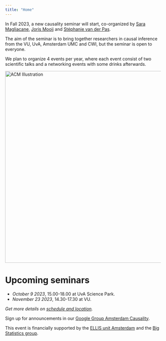 ```yaml
---
title: "Home"
---
```


In Fall 2023, a new causality seminar will start, co-organized by [Sara Magliacane](https://saramagliacane.github.io/), [Joris Mooij](https://staff.fnwi.uva.nl/j.m.mooij/) and [Stéphanie van der Pas](https://www.stephanievanderpas.nl/). 

The aim of the seminar is to bring together researchers in causal inference from the VU, UvA, Amsterdam UMC and CWI, but the seminar is open to everyone. 

We plan to organize 4 events per year, where each event consist of two scientific talks and a networking events with some drinks afterwards.

<img src="/ACM_logo.png" alt="ACM Illustration" width="620px"/>

# Upcoming seminars

* *October 9 2023*, 15.00-18.00 at UvA Science Park.
* *November 23 2023*, 14.30-17.30 at VU.

*Get more details on [schedule and location](dates).*


Sign up for announcements in our [Google Group Amsterdam Causality](https://groups.google.com/g/amscausality/about).

This event is financially supported by the [ELLIS unit Amsterdam](https://ellis.eu/units/amsterdam) and the [Big Statistics group](https://www.bigstatistics.nl/). 

